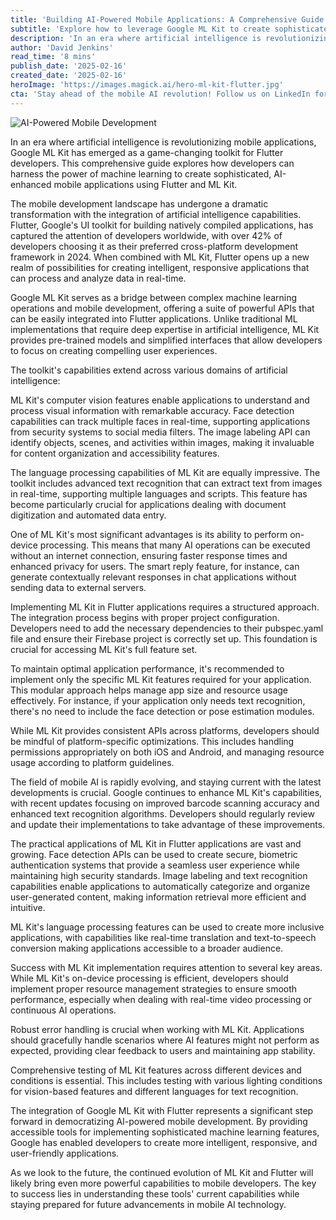 ```yaml
---
title: 'Building AI-Powered Mobile Applications: A Comprehensive Guide to Google ML Kit for Flutter Developers'
subtitle: 'Explore how to leverage Google ML Kit to create sophisticated AI-enhanced mobile apps with Flutter'
description: 'In an era where artificial intelligence is revolutionizing mobile applications, Google ML Kit has emerged as a game-changing toolkit for Flutter developers. This comprehensive guide explores how developers can harness the power of machine learning to create sophisticated, AI-enhanced mobile applications using Flutter and ML Kit.'
author: 'David Jenkins'
read_time: '8 mins'
publish_date: '2025-02-16'
created_date: '2025-02-16'
heroImage: 'https://images.magick.ai/hero-ml-kit-flutter.jpg'
cta: 'Stay ahead of the mobile AI revolution! Follow us on LinkedIn for the latest updates on Flutter development, ML Kit features, and expert insights into AI-powered mobile applications.'
---
```


![AI-Powered Mobile Development](https://i.magick.ai/PIXE/1739708516961_magick_img.webp)

In an era where artificial intelligence is revolutionizing mobile applications, Google ML Kit has emerged as a game-changing toolkit for Flutter developers. This comprehensive guide explores how developers can harness the power of machine learning to create sophisticated, AI-enhanced mobile applications using Flutter and ML Kit.

The mobile development landscape has undergone a dramatic transformation with the integration of artificial intelligence capabilities. Flutter, Google's UI toolkit for building natively compiled applications, has captured the attention of developers worldwide, with over 42% of developers choosing it as their preferred cross-platform development framework in 2024. When combined with ML Kit, Flutter opens up a new realm of possibilities for creating intelligent, responsive applications that can process and analyze data in real-time.

Google ML Kit serves as a bridge between complex machine learning operations and mobile development, offering a suite of powerful APIs that can be easily integrated into Flutter applications. Unlike traditional ML implementations that require deep expertise in artificial intelligence, ML Kit provides pre-trained models and simplified interfaces that allow developers to focus on creating compelling user experiences.

The toolkit's capabilities extend across various domains of artificial intelligence:

ML Kit's computer vision features enable applications to understand and process visual information with remarkable accuracy. Face detection capabilities can track multiple faces in real-time, supporting applications from security systems to social media filters. The image labeling API can identify objects, scenes, and activities within images, making it invaluable for content organization and accessibility features.

The language processing capabilities of ML Kit are equally impressive. The toolkit includes advanced text recognition that can extract text from images in real-time, supporting multiple languages and scripts. This feature has become particularly crucial for applications dealing with document digitization and automated data entry.

One of ML Kit's most significant advantages is its ability to perform on-device processing. This means that many AI operations can be executed without an internet connection, ensuring faster response times and enhanced privacy for users. The smart reply feature, for instance, can generate contextually relevant responses in chat applications without sending data to external servers.

Implementing ML Kit in Flutter applications requires a structured approach. The integration process begins with proper project configuration. Developers need to add the necessary dependencies to their pubspec.yaml file and ensure their Firebase project is correctly set up. This foundation is crucial for accessing ML Kit's full feature set.

To maintain optimal application performance, it's recommended to implement only the specific ML Kit features required for your application. This modular approach helps manage app size and resource usage effectively. For instance, if your application only needs text recognition, there's no need to include the face detection or pose estimation modules.

While ML Kit provides consistent APIs across platforms, developers should be mindful of platform-specific optimizations. This includes handling permissions appropriately on both iOS and Android, and managing resource usage according to platform guidelines.

The field of mobile AI is rapidly evolving, and staying current with the latest developments is crucial. Google continues to enhance ML Kit's capabilities, with recent updates focusing on improved barcode scanning accuracy and enhanced text recognition algorithms. Developers should regularly review and update their implementations to take advantage of these improvements.

The practical applications of ML Kit in Flutter applications are vast and growing. Face detection APIs can be used to create secure, biometric authentication systems that provide a seamless user experience while maintaining high security standards. Image labeling and text recognition capabilities enable applications to automatically categorize and organize user-generated content, making information retrieval more efficient and intuitive.

ML Kit's language processing features can be used to create more inclusive applications, with capabilities like real-time translation and text-to-speech conversion making applications accessible to a broader audience.

Success with ML Kit implementation requires attention to several key areas. While ML Kit's on-device processing is efficient, developers should implement proper resource management strategies to ensure smooth performance, especially when dealing with real-time video processing or continuous AI operations.

Robust error handling is crucial when working with ML Kit. Applications should gracefully handle scenarios where AI features might not perform as expected, providing clear feedback to users and maintaining app stability.

Comprehensive testing of ML Kit features across different devices and conditions is essential. This includes testing with various lighting conditions for vision-based features and different languages for text recognition.

The integration of Google ML Kit with Flutter represents a significant step forward in democratizing AI-powered mobile development. By providing accessible tools for implementing sophisticated machine learning features, Google has enabled developers to create more intelligent, responsive, and user-friendly applications.

As we look to the future, the continued evolution of ML Kit and Flutter will likely bring even more powerful capabilities to mobile developers. The key to success lies in understanding these tools' current capabilities while staying prepared for future advancements in mobile AI technology.